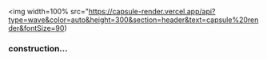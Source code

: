 <img width=100% src="https://capsule-render.vercel.app/api?type=wave&color=auto&height=300&section=header&text=capsule%20render&fontSize=90)



<h3>construction...</h3>
